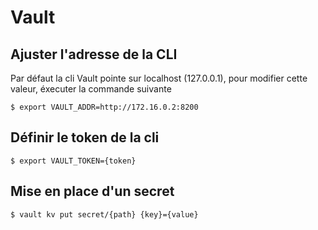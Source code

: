 # Vault

## Ajuster l'adresse de la CLI

Par défaut la cli Vault pointe sur localhost (127.0.0.1), pour modifier cette valeur, éxecuter la commande suivante

```
$ export VAULT_ADDR=http://172.16.0.2:8200
```

## Définir le token de la cli

```
$ export VAULT_TOKEN={token}
```

## Mise en place d'un secret

```
$ vault kv put secret/{path} {key}={value}
```